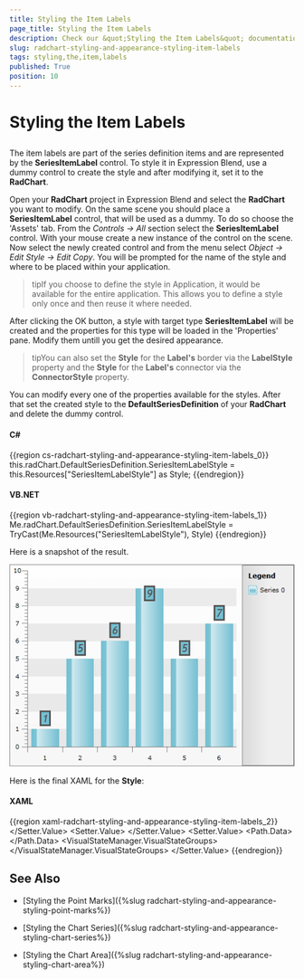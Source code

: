 ```yaml
---
title: Styling the Item Labels
page_title: Styling the Item Labels
description: Check our &quot;Styling the Item Labels&quot; documentation article for the RadChart {{ site.framework_name }} control.
slug: radchart-styling-and-appearance-styling-item-labels
tags: styling,the,item,labels
published: True
position: 10
---
```


# Styling the Item Labels



## 

The item labels are part of the series definition items and are represented by the __SeriesItemLabel__ control. To style it in Expression Blend, use a dummy control to create the style and after modifying it, set it to the __RadChart__.

Open your __RadChart__ project in Expression Blend and select the __RadChart__ you want to modify. On the same scene you should place a __SeriesItemLabel__ control, that will be used as a dummy. To do so choose the 'Assets' tab. From the *Controls -> All* section select the __SeriesItemLabel__ control. With your mouse create a new instance of the control on the scene. Now select the newly created control and from the menu select *Object -> Edit Style -> Edit Copy*. You will be prompted for the name of the style and where to be placed within your application.

>tipIf you choose to define the style in Application, it would be available for the entire application. This allows you to define a style only once and then reuse it where needed.

After clicking the OK button, a style with target type __SeriesItemLabel__ will be created and the properties for this type will be loaded in the 'Properties' pane. Modify them untill you get the desired appearance.

>tipYou can also set the __Style__ for the __Label's__ border via the __LabelStyle__ property and the __Style__ for the __Label's__ connector via the __ConnectorStyle__ property.

You can modify every one of the properties available for the styles. After that set the created style to the __DefaultSeriesDefinition__ of your __RadChart__ and delete the dummy control.

#### __C#__

{{region cs-radchart-styling-and-appearance-styling-item-labels_0}}
	this.radChart.DefaultSeriesDefinition.SeriesItemLabelStyle = this.Resources["SeriesItemLabelStyle"] as Style;
{{endregion}}



#### __VB.NET__

{{region vb-radchart-styling-and-appearance-styling-item-labels_1}}
	Me.radChart.DefaultSeriesDefinition.SeriesItemLabelStyle = TryCast(Me.Resources("SeriesItemLabelStyle"), Style)
{{endregion}}



Here is a snapshot of the result.

![WPF RadChart  ](images/RadChart_StylingItemLabels_08.png)

Here is the final XAML for the __Style__:

#### __XAML__

{{region xaml-radchart-styling-and-appearance-styling-item-labels_2}}
	<Style x:Key="SeriesItemLabelStyle" TargetType="telerik:SeriesItemLabel">
	    <Setter Property="HorizontalContentAlignment" Value="Center" />
	    <Setter Property="Padding" Value="2,0" />
	    <Setter Property="IsHitTestVisible" Value="False" />
	    <Setter Property="Foreground" Value="#FF535353" />
	    <Setter Property="Stroke" Value="#FF535353" />
	    <Setter Property="FontWeight" Value="Bold" />
	    <Setter Property="FontStyle" Value="Italic" />
	    <Setter Property="FontFamily" Value="Trebuchet MS" />
	    <Setter Property="FontSize" Value="18.667" />
	    <Setter Property="LabelStyle">
	        <Setter.Value>
	            <Style TargetType="Border">
	                <Setter Property="BorderThickness" Value="3" />
	            </Style>
	        </Setter.Value>
	    </Setter>
	    <Setter Property="ContentTemplate">
	        <Setter.Value>
	            <DataTemplate>
	                <TextBlock Text="{Binding Content, RelativeSource={RelativeSource TemplatedParent}}" TextAlignment="{Binding HorizontalContentAlignment, RelativeSource={RelativeSource TemplatedParent}}" />
	            </DataTemplate>
	        </Setter.Value>
	    </Setter>
	    <Setter Property="Template">
	        <Setter.Value>
	            <ControlTemplate TargetType="telerik:SeriesItemLabel">
	                <Canvas x:Name="PART_MainContainer">
	                    <Path Stroke="{TemplateBinding Stroke}"
	                          StrokeThickness="{TemplateBinding StrokeThickness}"
	                          Style="{TemplateBinding ConnectorStyle}"
	                          Visibility="{TemplateBinding ConnectorVisibility}">
	                        <Path.Data>
	                            <PathGeometry>
	                                <PathFigure x:Name="PART_Connector">
	                                    <PolyLineSegment />
	                                </PathFigure>
	                            </PathGeometry>
	                        </Path.Data>
	                    </Path>
	                    <Border x:Name="PART_TextContainer"
	                            Background="{TemplateBinding Fill}"
	                            BorderBrush="{TemplateBinding Stroke}"
	                            Style="{TemplateBinding LabelStyle}">
	                        <ContentPresenter Margin="{TemplateBinding Padding}" />
	                    </Border>
	                    <VisualStateManager.VisualStateGroups>
	                        <VisualStateGroup x:Name="HoverStates">
	                            <VisualState x:Name="Normal">
	                                <Storyboard>
	                                    <DoubleAnimation Duration="0.00:00:00.15"
	                                                     Storyboard.TargetName="PART_MainContainer"
	                                                     Storyboard.TargetProperty="Opacity"
	                                                     To="1.0" />
	                                </Storyboard>
	                            </VisualState>
	                            <VisualState x:Name="Hovered">
	                                <Storyboard>
	                                    <DoubleAnimation Duration="0.00:00:00.15"
	                                                     Storyboard.TargetName="PART_MainContainer"
	                                                     Storyboard.TargetProperty="Opacity"
	                                                     To="1.0" />
	                                </Storyboard>
	                            </VisualState>
	                            <VisualState x:Name="Hidden">
	                                <Storyboard>
	                                    <DoubleAnimation Duration="0.00:00:00.15"
	                                                     Storyboard.TargetName="PART_MainContainer"
	                                                     Storyboard.TargetProperty="Opacity"
	                                                     To="0.15" />
	                                </Storyboard>
	                            </VisualState>
	                        </VisualStateGroup>
	                    </VisualStateManager.VisualStateGroups>
	                </Canvas>
	            </ControlTemplate>
	        </Setter.Value>
	    </Setter>
	</Style>
{{endregion}}



## See Also

 * [Styling the Point Marks]({%slug radchart-styling-and-appearance-styling-point-marks%})

 * [Styling the Chart Series]({%slug radchart-styling-and-appearance-styling-chart-series%})

 * [Styling the Chart Area]({%slug radchart-styling-and-appearance-styling-chart-area%})
